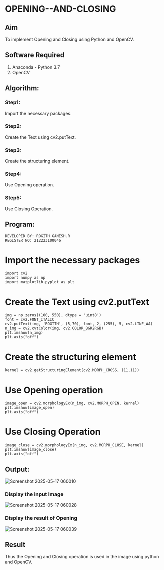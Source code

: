 # OPENING--AND-CLOSING
## Aim
To implement Opening and Closing using Python and OpenCV.

## Software Required
1. Anaconda - Python 3.7
2. OpenCV
## Algorithm:
### Step1:
Import the necessary packages.

### Step2:
Create the Text using cv2.putText.

### Step3:
Create the structuring element.

### Step4:
Use Opening operation.

### Step5:
Use Closing Operation. 
## Program:
```
DEVELOPED BY: ROGITH GANESH.R
REGISTER NO: 212223100046
```
# Import the necessary packages
```
import cv2
import numpy as np
import matplotlib.pyplot as plt
```
# Create the Text using cv2.putText
```
img = np.zeros((100, 550), dtype = 'uint8')
font = cv2.FONT_ITALIC
cv2.putText(img, 'ROGITH', (5,70), font, 2, (255), 5, cv2.LINE_AA)
n_img = cv2.cvtColor(img, cv2.COLOR_BGR2RGB)
plt.imshow(n_img)
plt.axis("off")
```
# Create the structuring element
```
kernel = cv2.getStructuringElement(cv2.MORPH_CROSS, (11,11))
```
# Use Opening operation
```
image_open = cv2.morphologyEx(n_img, cv2.MORPH_OPEN, kernel)
plt.imshow(image_open)
plt.axis("off")
```
# Use Closing Operation
```
image_close = cv2.morphologyEx(n_img, cv2.MORPH_CLOSE, kernel)
plt.imshow(image_close)
plt.axis("off")
```
## Output:
![Screenshot 2025-05-17 060010](https://github.com/user-attachments/assets/6ec640b4-7d8f-4d01-88eb-6ea28be66996)


### Display the input Image
![Screenshot 2025-05-17 060028](https://github.com/user-attachments/assets/694677ca-12c0-45e9-a69b-cbd34436c92d)


### Display the result of Opening

![Screenshot 2025-05-17 060039](https://github.com/user-attachments/assets/476917cc-ff5d-4cb6-8361-e6982ef59bc6)


## Result
Thus the Opening and Closing operation is used in the image using python and OpenCV.
